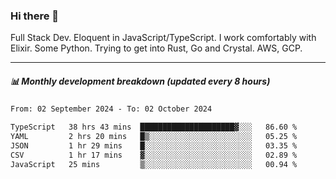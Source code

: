 ### Hi there 👋

Full Stack Dev. Eloquent in JavaScript/TypeScript. I work comfortably with Elixir. Some Python. Trying to get into Rust, Go and Crystal. AWS, GCP.

***

##### 📊 Monthly development breakdown (updated every 8 hours)

<!--START_SECTION:waka-->

```txt
From: 02 September 2024 - To: 02 October 2024

TypeScript   38 hrs 43 mins  █████████████████████▓░░░   86.60 %
YAML         2 hrs 20 mins   █▒░░░░░░░░░░░░░░░░░░░░░░░   05.25 %
JSON         1 hr 29 mins    █░░░░░░░░░░░░░░░░░░░░░░░░   03.35 %
CSV          1 hr 17 mins    ▓░░░░░░░░░░░░░░░░░░░░░░░░   02.89 %
JavaScript   25 mins         ▒░░░░░░░░░░░░░░░░░░░░░░░░   00.94 %
```

<!--END_SECTION:waka-->
